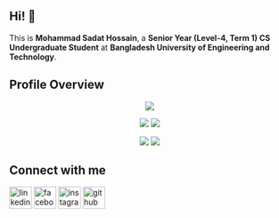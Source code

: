 ## Hi! 👋

<!--
**sadat-hossain-01/sadat-hossain-01** is a ✨ _special_ ✨ repository because its `README.md` (this file) appears on your GitHub profile.
Here are some ideas to get you started:

-->

This is **Mohammad Sadat Hossain**, a **Senior Year (Level-4, Term 1) CS Undergraduate Student** at **Bangladesh University of Engineering and Technology**.

## Profile Overview

<div align="center">
  
![](http://github-profile-summary-cards.vercel.app/api/cards/profile-details?username=sadat-hossain-01&theme=dracula)

![](http://github-profile-summary-cards.vercel.app/api/cards/repos-per-language?username=sadat-hossain-01&theme=dracula) ![](http://github-profile-summary-cards.vercel.app/api/cards/most-commit-language?username=sadat-hossain-01&theme=dracula)

![](http://github-profile-summary-cards.vercel.app/api/cards/stats?username=sadat-hossain-01&theme=dracula) ![](http://github-profile-summary-cards.vercel.app/api/cards/productive-time?username=sadat-hossain-01&theme=dracula&utcOffset=8)

</div>

## Connect with me

[<img src='https://cdn.jsdelivr.net/npm/simple-icons@3.0.1/icons/linkedin.svg' alt='linkedin' height='40'>](https://www.linkedin.com/in/sadat-hossain-2419701a6/) [<img src='https://cdn.jsdelivr.net/npm/simple-icons@3.0.1/icons/facebook.svg' alt='facebook' height='40'>](https://www.facebook.com/sadathossain01) [<img src='https://cdn.jsdelivr.net/npm/simple-icons@3.0.1/icons/instagram.svg' alt='instagram' height='40'>](https://www.instagram.com/_sadat_hossain_/) [<img src='https://cdn.jsdelivr.net/npm/simple-icons@3.0.1/icons/github.svg' alt='github' height='40'>](https://github.com/sadat-hossain-01)
